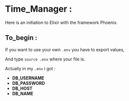 # Time_Manager :

Here is an initiation to Elixir with the framework Phoenix.

## To_begin :

If you want to use your own ```.env``` you have to export values,

And type ```source .env``` where your file is.

Actually in my ```.env``` i got :

- **DB_USERNAME**
- **DB_PASSWORD**
- **DB_HOST**
- **DB_NAME**
